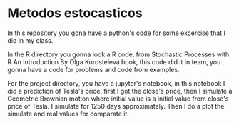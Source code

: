 # Metodos estocasticos

In this repository you gona have a python's code for some excercise that I did in my class.

In the R directory you gonna look a R code, from Stochastic Processes with R An Introduction By Olga Korosteleva book, this code did it in team, you gonna have a code for problems and code from examples.

For the project directory, you have a jupyter's notebook, in this notebook I did a prediction of Tesla's price, first I got the close's price, then I simulate a Geometric Brownian motion where initial value is a initial value from close's price of Tesla. I simulate for 1250 days approximately. Then I do a plot the simulate and real values for comparate it. 
